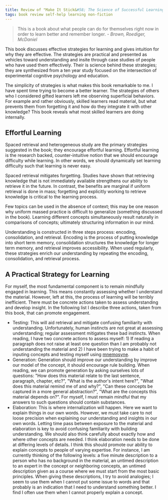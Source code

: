 ```yaml
---
title: Review of "Make It Stick&#58; The Science of Successful Learning"
tags: book review self-help learning non-fiction
--- 
```


> This is a book about what people can do for themselves right now in
order to learn better and remember longer. - *Brown, Roediger,
McDaniel*

This book discusses effective strategies for learning and gives
intuition for why they are effective.  The strategies are practical
and presented as vehicles toward understanding and insite through case
studies of people who have used them effectively.  Their is science
behind these strategies; they are synthesized from a ten year study
focused on the intersection of experimental cognitive psychology and
education.

The simplicity of strategies is what makes this book remarkable to me.
I have spent time trying to become a better learner.  The strategies
of others who I considered gifted learners left me observing
superficial behaviors.  For example and rather obviously, skilled
learners read material, but what prevents them from forgetting it and
how do they integrate it with other knowledge?  This book reveals what
most skilled learners are doing internally.

## Effortful Learning

Spaced retrieval and heterogeneous study are the primary strategies
suggested in the book; they encourage effortful learning.  Effortful
learning is the research backed, counter-intuitive notion that we
should encourage difficulty while learning.  In other words, we should
dynamically set learning difficulty such that learning is never easy.

Spaced retrieval mitigates forgetting.  Studies have shown that
retrieving knowledge that is not immediately available strengthens our
ability to retrieve it in the future.  In contrast, the benefits are
marginal if uniform retrieval  is done in mass; forgetting and
explicitly working to retrieve knowledge is critical to the learning
process.

Few topics can be used in the absence of context; this may be one
reason why uniform massed practice is difficult to generalize
(something discussed in the book).  Learning different concepts
simultaneously result naturally in comparisons of concepts;
ultimately structuring information in our mind.

Understanding is constructed in three steps process: encoding,
consolidation, and retrieval.  Encoding is the process of putting
knowledge into short term memory, consolidation structures the
knowledge for longer term memory, and retrieval improves
accessibility.  When used regularly, these strategies enrich our
understanding by repeating the encoding, consolidation, and retrieval
process.

## A Practical Strategy for Learning

For myself, the most fundamental component is to remain mindfully
engaged in learning. This means constantly assessing whether I
understand the material. However, left at this, the process of
learning will be terribly inefficient. There must be concrete actions
taken to assess understanding and develop insight. In the following
list I describe three actions, taken from this book, that can promote
engagement.

- Testing: This will aid retrieval and mitigate confusing familiarity
  with understanding. Unfortunately, human instincts are not great at
  assessing understanding; regular assessment mitigates these bad
  instincts. When reading, I have two concrete actions to assess
  myself: 1) If reading a paragraph does not raise at least one
  question than I am probably not understanding the material and 2) I
  have been trying to make a habit of inputing concepts and testing
  myself using [mnemosyne](http://mnemosyne-proj.org/).
- Generation: Generation should improve our understanding by improve
  our model of the concept, it should encourage rule building. When
  reading, we can promote generation by asking ourselves lots of
  questions: "How does this material relate to the last sentence,
  paragraph, chapter, etc?", "What is the author's intent here?",
  "What does this material remind me of and why?", "Can these concepts
  be captured in a more general abstraction?", "What are the concepts
  this material depends on?". For myself, I must remain mindful that
  my answers to such questions should contain substances.
- Elaboration: This is where internalization will happen. Here we want
  to explain things in our own words. However, we must take care to
  not loose precision when explaining our understanding and insights
  in our own words. Letting time pass between exposure to the material
  and elaboration is key to avoid confusing familiarity with building
  understanding. We should also think carefully about exactly how and
  where other concepts are needed. I think elaboration needs to be
  done at differing levels of details. I think this should promote our
  ability to explain concepts to people of varying expertise. For
  instance, I am currently thinking of the following levels: a five
  minute description to a person who has no background in the
  material, an untimed description to an expert in the concept or
  neighboring concepts, an untimed description given as a course where
  we must start from the most basic principles. When giving these
  descriptions, I try to avoid analogies; I seem to use them when I
  cannot put some issue to words and that probably is an indication
  that I need to understand something better. I find I often use them
  when I cannot properly explain a concept.
